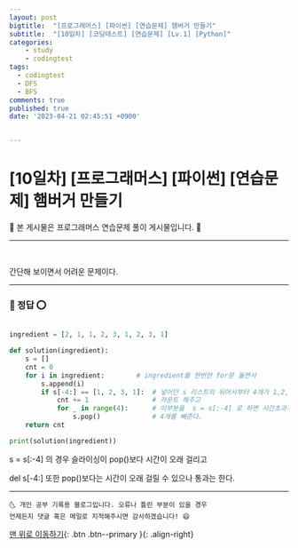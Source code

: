 ```yaml
---
layout: post
bigtitle:  "[프로그래머스] [파이썬] [연습문제] 햄버거 만들기"
subtitle:  "[10일차] [코딩테스트] [연습문제] [Lv.1] [Python]"
categories:
    - study
    - codingtest
tags:
  - codingtest
  - DFS
  - BFS
comments: true
published: true
date: '2023-04-21 02:45:51 +0900'


---
```



# [10일차] [프로그래머스] [파이썬] [연습문제] 햄버거 만들기

🎀 본 게시물은 프로그래머스 연습문제 풀이 게시물입니다. 🎀 

---
<br>

간단해 보이면서 어려운 문제이다. 

---

### 🚀 정답 ⭕


```python

ingredient = [2, 1, 1, 2, 3, 1, 2, 3, 1] 

def solution(ingredient):
    s = []
    cnt = 0
    for i in ingredient:        # ingredient를 한번만 for문 돌면서 
        s.append(i)
        if s[-4:] == [1, 2, 3, 1]:  # 넣어던 s 리스트의 뒤어서부터 4개가 1,2,3,1 순서이면
            cnt += 1                # 카운트 해주고 
            for _ in range(4):      # 이부분을  s = s[:-4] 로 하면 시간초과가 된다.
                s.pop()             # 4개를 빼준다. 
    return cnt

print(solution(ingredient))

```

s = s[:-4] 의 경우 슬라이싱이 pop()보다 시간이 오래 걸리고 

del s[-4:] 또한 pop()보다는 시간이 오래 걸릴 수 있으나 통과는 한다.


***
    🌜 개인 공부 기록용 블로그입니다. 오류나 틀린 부분이 있을 경우 
    언제든지 댓글 혹은 메일로 지적해주시면 감사하겠습니다! 😄

[맨 위로 이동하기](#){: .btn .btn--primary }{: .align-right}